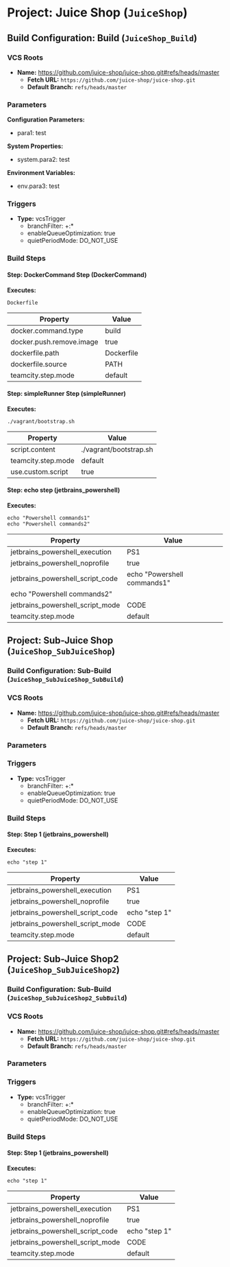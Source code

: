 # Project: Juice Shop (`JuiceShop`)

## Build Configuration: Build (`JuiceShop_Build`)

### VCS Roots

- **Name:** https://github.com/juice-shop/juice-shop.git#refs/heads/master  
  - **Fetch URL:** `https://github.com/juice-shop/juice-shop.git`  
  - **Default Branch:** `refs/heads/master`

### Parameters

**Configuration Parameters:**

- para1: test

**System Properties:**

- system.para2: test

**Environment Variables:**

- env.para3: test

### Triggers

- **Type:** vcsTrigger
  - branchFilter: +:*
  - enableQueueOptimization: true
  - quietPeriodMode: DO_NOT_USE

### Build Steps

#### Step: DockerCommand Step (DockerCommand)

**Executes:**
```
Dockerfile
```

| Property | Value |
|---|---|
| docker.command.type | build |
| docker.push.remove.image | true |
| dockerfile.path | Dockerfile |
| dockerfile.source | PATH |
| teamcity.step.mode | default |

#### Step: simpleRunner Step (simpleRunner)

**Executes:**
```
./vagrant/bootstrap.sh
```

| Property | Value |
|---|---|
| script.content | ./vagrant/bootstrap.sh |
| teamcity.step.mode | default |
| use.custom.script | true |

#### Step: echo step (jetbrains_powershell)

**Executes:**
```
echo "Powershell commands1"
echo "Powershell commands2"
```

| Property | Value |
|---|---|
| jetbrains_powershell_execution | PS1 |
| jetbrains_powershell_noprofile | true |
| jetbrains_powershell_script_code | echo "Powershell commands1"
echo "Powershell commands2" |
| jetbrains_powershell_script_mode | CODE |
| teamcity.step.mode | default |

## Project: Sub-Juice Shop (`JuiceShop_SubJuiceShop`)

### Build Configuration: Sub-Build (`JuiceShop_SubJuiceShop_SubBuild`)

### VCS Roots

- **Name:** https://github.com/juice-shop/juice-shop.git#refs/heads/master  
  - **Fetch URL:** `https://github.com/juice-shop/juice-shop.git`  
  - **Default Branch:** `refs/heads/master`

### Parameters

### Triggers

- **Type:** vcsTrigger
  - branchFilter: +:*
  - enableQueueOptimization: true
  - quietPeriodMode: DO_NOT_USE

### Build Steps

#### Step: Step 1 (jetbrains_powershell)

**Executes:**
```
echo "step 1"
```

| Property | Value |
|---|---|
| jetbrains_powershell_execution | PS1 |
| jetbrains_powershell_noprofile | true |
| jetbrains_powershell_script_code | echo "step 1" |
| jetbrains_powershell_script_mode | CODE |
| teamcity.step.mode | default |

## Project: Sub-Juice Shop2 (`JuiceShop_SubJuiceShop2`)

### Build Configuration: Sub-Build (`JuiceShop_SubJuiceShop2_SubBuild`)

### VCS Roots

- **Name:** https://github.com/juice-shop/juice-shop.git#refs/heads/master  
  - **Fetch URL:** `https://github.com/juice-shop/juice-shop.git`  
  - **Default Branch:** `refs/heads/master`

### Parameters

### Triggers

- **Type:** vcsTrigger
  - branchFilter: +:*
  - enableQueueOptimization: true
  - quietPeriodMode: DO_NOT_USE

### Build Steps

#### Step: Step 1 (jetbrains_powershell)

**Executes:**
```
echo "step 1"
```

| Property | Value |
|---|---|
| jetbrains_powershell_execution | PS1 |
| jetbrains_powershell_noprofile | true |
| jetbrains_powershell_script_code | echo "step 1" |
| jetbrains_powershell_script_mode | CODE |
| teamcity.step.mode | default |

